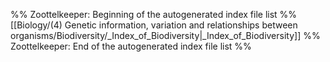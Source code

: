 %% Zoottelkeeper: Beginning of the autogenerated index file list  %%
 [[Biology/(4) Genetic information, variation and relationships between organisms/Biodiversity/_Index_of_Biodiversity|_Index_of_Biodiversity]]
%% Zoottelkeeper: End of the autogenerated index file list  %%
